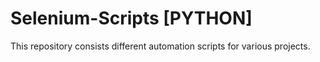# Selenium-Scripts [PYTHON]
This repository consists different automation scripts for various projects.
